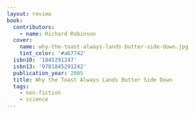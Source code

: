 ```yaml
---
layout: review
book:
  contributors:
    - name: Richard Robinson
  cover:
    name: why-the-toast-always-lands-butter-side-down.jpg
    tint_color: '#a67742'
  isbn10: '1845291247'
  isbn13: '9781845291242'
  publication_year: 2005
  title: Why the Toast Always Lands Butter Side Down
  tags:
    - non-fiction
    - science
---
```

